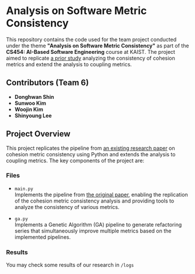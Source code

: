 # Analysis on Software Metric Consistency

This repository contains the code used for the team project conducted under the theme **"Analysis on Software Metric Consistency"** as part of the **CS454: AI-Based Software Engineering** course at KAIST.
The project aimed to replicate [a prior study](https://dl.acm.org/doi/abs/10.1145/2372251.2372260) analyzing the consistency of cohesion metrics and extend the analysis to coupling metrics.

## Contributors (Team 6)
- **Donghwan Shin**
- **Sunwoo Kim**
- **Woojin Kim**
- **Shinyoung Lee**

## Project Overview
This project replicates the pipeline from [an existing research paper](https://dl.acm.org/doi/abs/10.1145/2372251.2372260) on cohesion metric consistency using Python and extends the analysis to coupling metrics. The key components of the project are:

### Files
- `main.py`  
  Implements the pipeline from [the original paper](https://dl.acm.org/doi/abs/10.1145/2372251.2372260), enabling the replication of the cohesion metric consistency analysis and providing tools to analyze the consistency of various metrics.

- `ga.py`  
  Implements a Genetic Algorithm (GA) pipeline to generate refactoring series that simultaneously improve multiple metrics based on the implemented pipelines.


### Results
You may check some results of our research in `/logs`
